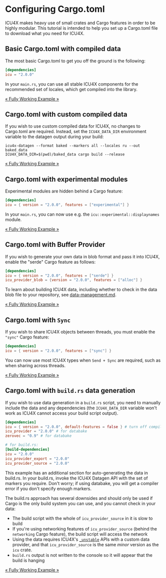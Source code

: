 # Configuring Cargo.toml

ICU4X makes heavy use of small crates and Cargo features in order to be highly modular. This tutorial is intended to help you set up a Cargo.toml file to download what you need for ICU4X.

## Basic Cargo.toml with compiled data

The most basic Cargo.toml to get you off the ground is the following:

```toml
[dependencies]
icu = "2.0.0"
```

In your `main.rs`, you can use all stable ICU4X components for the recommended set of locales, which get compiled into the library.

[« Fully Working Example »](./rust/default)

## Cargo.toml with custom compiled data

If you wish to use custom compiled data for ICU4X, no changes to Cargo.toml are required. Instead, set the `ICU4X_DATA_DIR` environment variable to the
datagen output during your build:

```command
icu4x-datagen --format baked --markers all --locales ru --out baked_data
ICU4X_DATA_DIR=$(pwd)/baked_data cargo build --release
```

[« Fully Working Example »](./rust/custom_compiled)

## Cargo.toml with experimental modules

Experimental modules are hidden behind a Cargo feature:

```toml
[dependencies]
icu = { version = "2.0.0", features = ["experimental"] }
```

In your `main.rs`, you can now use e.g. the `icu::experimental::displaynames` module.

[« Fully Working Example »](./rust/experimental)

## Cargo.toml with Buffer Provider

If you wish to generate your own data in blob format and pass it into ICU4X, enable the "serde" Cargo feature as follows:

```toml
[dependencies]
icu = { version = "2.0.0", features = ["serde"] }
icu_provider_blob = {version = "2.0.0", features = ["alloc"] }
```

To learn about building ICU4X data, including whether to check in the data blob file to your repository, see [data-management.md](./data-management.md).

[« Fully Working Example »](./rust/buffer)

## Cargo.toml with `Sync`

If you wish to share ICU4X objects between threads, you must enable the `"sync"` Cargo feature:

```toml
[dependencies]
icu = { version = "2.0.0", features = ["sync"] }
```

You can now use most ICU4X types when `Send + Sync` are required, such as when sharing across threads.

[« Fully Working Example »](./rust/sync)

## Cargo.toml with `build.rs` data generation

If you wish to use data generation in a `build.rs` script, you need to manually include the data and any dependencies (the `ICU4X_DATA_DIR` variable won't work as ICU4X cannot access your build script output).

```toml
[dependencies]
icu = { version = "2.0.0", default-features = false } # turn off compiled_data
icu_provider = "2.0.0" # for databake
zerovec = "0.9" # for databake

# for build.rs:
[build-dependencies]
icu = "2.0.0"
icu_provider_export = "2.0.0"
icu_provider_source = "2.0.0"
```

This example has an additional section for auto-generating the data in build.rs. In your build.rs, invoke the ICU4X Datagen API with the set of markers you require. Don't worry; if using databake, you will get a compiler error if you don't specify enough markers.

The build.rs approach has several downsides and should only be used if Cargo is the only build system you can use, and you cannot check in your data:
* The build script with the whole of `icu_provider_source` in it is slow to build
* If you're using networking features of `icu_provider_source` (behind the `networking` Cargo feature), the build script will access the network
* Using the data requires ICU4X's [`_unstable`](https://docs.rs/icu_provider/latest/icu_provider/constructors/index.html) APIs with a custom data provider, and that `icu_provider_source` is the same *minor* version as the `icu` crate.
* `build.rs` output is not written to the console so it will appear that the build is hanging

[« Fully Working Example »](./rust/baked)